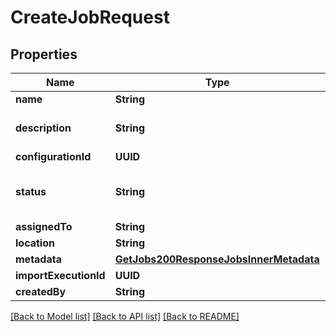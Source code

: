 # CreateJobRequest

## Properties
Name | Type | Description | Notes
------------ | ------------- | ------------- | -------------
**name** | **String** |  | 
**description** | **String** |  | [optional] [default to ""]
**configurationId** | **UUID** |  | [optional] 
**status** | **String** |  | [optional] [default to .pending]
**assignedTo** | **String** |  | [optional] 
**location** | **String** |  | [optional] 
**metadata** | [**GetJobs200ResponseJobsInnerMetadata**](GetJobs200ResponseJobsInnerMetadata.md) |  | 
**importExecutionId** | **UUID** |  | [optional] 
**createdBy** | **String** |  | [optional] 

[[Back to Model list]](../README.md#documentation-for-models) [[Back to API list]](../README.md#documentation-for-api-endpoints) [[Back to README]](../README.md)



